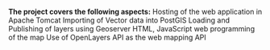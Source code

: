 **The project covers the following aspects:**
Hosting of the web application in Apache Tomcat
Importing of Vector data into PostGIS
Loading and Publishing of layers using Geoserver
HTML, JavaScript web programming of the map 
Use of OpenLayers API as the web mapping API
